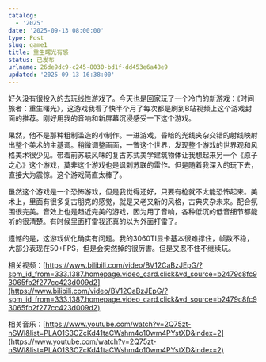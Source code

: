 ```yaml
---
catalog:
  - '2025'
date: '2025-09-13 08:00:00'
type: Post
slug: game1
title: 重生曙光有感
status: 已发布
urlname: 26de9dc9-c245-8030-bd1f-dd453e6a48e9
updated: '2025-09-13 16:38:00'
---
```


好久没有很投入的去玩线性游戏了。今天也是回家玩了一个冷门的新游戏：《时间旅者：重生曙光》，这游戏我看了快半个月了每次都是刷到B站视频上这个游戏封面的推荐。刚好用我的音响和新屏幕沉浸感受一下这个游戏。


果然，他不是那种粗制滥造的小制作。一进游戏，昏暗的光线夹杂交错的射线映射出整个美术的主基调。稍微调整画面，一瞥这个世界，发现整个游戏的世界观和风格美术很少见。带着前苏联风味的复古苏式美学建筑物体让我想起来另一个《原子之心》这个游戏，莫非这个游戏也是讽刺苏联的雷作。但是随着我深入的玩下去，直接大为震惊。这个游戏简直太棒了。


虽然这个游戏是一个恐怖游戏，但是我觉得还好，只要有枪就不太能恐怖起来。美术上，里面有很多复古朋克的感觉，就是又老又新的风格，古典夹杂未来。配合氛围很完美。音效上也是趋近完美的游戏，因为用了音响，各种低沉的低音细节都能听的很清楚。有时候里面打雷我还真的以为外面打雷了。


遗憾的是，这游戏优化确实有问题。我的3060TI显卡基本很难撑住，帧数不稳，大部分表现在50+FPS，但是会突然掉的很厉害。但是又忍不住不继续玩。


相关视频：[https://www.bilibili.com/video/BV12CaBzJEpG/?spm_id_from=333.1387.homepage.video_card.click&vd_source=b2479c8fc93065fb2f277cc423d009d2](https://www.bilibili.com/video/BV12CaBzJEpG/?spm_id_from=333.1387.homepage.video_card.click&vd_source=b2479c8fc93065fb2f277cc423d009d2)


相关音乐：[https://www.youtube.com/watch?v=2Q75zt-nSWI&list=PLAO1S3CZcKd41taCWshm4o10wm4PYstXD&index=2](https://www.youtube.com/watch?v=2Q75zt-nSWI&list=PLAO1S3CZcKd41taCWshm4o10wm4PYstXD&index=2)

